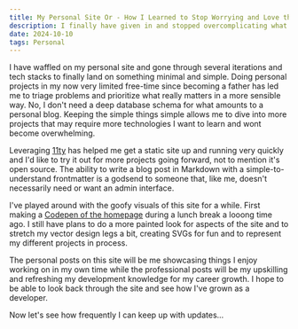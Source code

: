 ```yaml
---
title: My Personal Site Or - How I Learned to Stop Worrying and Love the Static Site
description: I finally have given in and stopped overcomplicating what should be a static site.
date: 2024-10-10
tags: Personal
---
```

I have waffled on my personal site and gone through several iterations and tech stacks to finally land on something minimal and simple. Doing personal projects in my now very limited free-time since becoming a father has led me to triage problems and prioritize what really matters in a more sensible way. No, I don't need a deep database schema for what amounts to a personal blog. Keeping the simple things simple allows me to dive into more projects that may require more technologies I want to learn and wont become overwhelming.

Leveraging [11ty](https://www.11ty.dev/) has helped me get a static site up and running very quickly and I'd like to try it out for more projects going forward, not to mention it's open source. The ability to write a blog post in Markdown with a simple-to-understand frontmatter is a godsend to someone that, like me, doesn't necessarily need or want an admin interface.

I've played around with the goofy visuals of this site for a while. First making a [Codepen of the homepage](https://codepen.io/chrisNYA/pen/LYNmMRZ) during a lunch break a looong time ago. I still have plans to do a more painted look for aspects of the site and to stretch my vector design legs a bit, creating SVGs for fun and to represent my different projects in process.

The personal posts on this site will be me showcasing things I enjoy working on in my own time while the professional posts will be my upskilling and refreshing my development knowledge for my career growth. I hope to be able to look back through the site and see how I've grown as a developer.

Now let's see how frequently I can keep up with updates...

